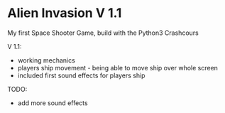 # Alien Invasion V 1.1

My first Space Shooter Game, build with the Python3 Crashcours

V 1.1:
- working mechanics
- players ship movement - being able to move ship over whole screen
- included first sound effects for players ship

TODO:
- add more sound effects
